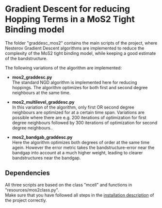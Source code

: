 # Gradient Descent for reducing Hopping Terms in a MoS2 Tight Binding model
The folder "graddesc_mos2" contains the main scripts of the project, where Nesterov Gradient Descent algorithms are implemented to reduce the complexity of the MoS2 tight binding model, while keeping a good estimate of the bandstructure.  

The following variations of the algorithm are implemented:

- **mos2_graddesc.py**  
The standard NGD algorithm is implemented here for reducing hoppings. The algorithm optimizes for both first and second degree neighbours at the same time.  

- **mos2_multilevel_graddesc.py**  
In this variation of the algorithm, only first OR second degree neighbours are optimized for at a certain time span. Variations are possible where there are e.g. 200 iterations of optimization for first degree neighbours followed by 300 iterations of optimization for second degree neighbours..

- **mos2_bandgab_graddesc.py**  
Here the algorithm optimizes both degrees of order at the same time agein. However the error metric takes the bandstructure-error near the bandgap into account at a much higher weight, leading to clearer bandstructures near the bandgap.  

## Dependencies
All three scripts are based on the class "mcell" and functions in "resources/mos2class.py".  
Make sure that you have followed all steps in the [installation description](../README.md) of the project correctly.